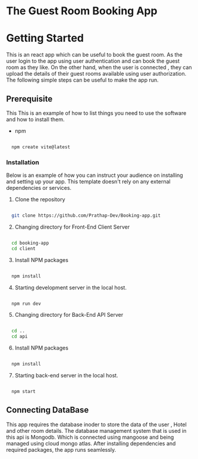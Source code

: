 # The Guest Room Booking App
# Getting Started

This is an react app which can be useful to book the guest room. As the user login to the app using user authentication  and can book the guest room as they like. On the other hand, when the user is connected , they can upload the details of their guest rooms available using user authorization. The following simple steps can be useful to make the app run.

## Prerequisite 

This This is an example of how to list things you need to use the software and how to install them.

	
* npm
```bash

  npm create vite@latest

```

### Installation

Below is an example of how you can instruct your audience on installing and setting up your app. This template doesn't rely on any external dependencies or services.

1. Clone the repository
```bash

  git clone https://github.com/Prathap-Dev/Booking-app.git

```
2. Changing directory for Front-End Client Server
```bash

  cd booking-app
  cd client

```
3. Install NPM packages
```bash

  npm install

```
4. Starting development server in the local host.
```bash

  npm run dev

```
5. Changing directory for Back-End API Server
```bash

  cd ..
  cd api

```
6. Install NPM packages
```bash

  npm install

```

7. Starting back-end server in the local host.
```bash

  npm start

```
## Connecting DataBase
This app requires the database inoder to store the data of the user , Hotel and other room details. The database management system that is used in this api is Mongodb. Which is connected using mangoose and being managed using cloud mongo atlas.
After installing dependencies and required packages, the app runs seamlessly.
